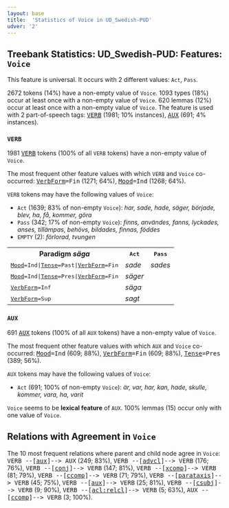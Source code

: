 ```yaml
---
layout: base
title:  'Statistics of Voice in UD_Swedish-PUD'
udver: '2'
---
```


## Treebank Statistics: UD_Swedish-PUD: Features: `Voice`

This feature is universal.
It occurs with 2 different values: `Act`, `Pass`.

2672 tokens (14%) have a non-empty value of `Voice`.
1093 types (18%) occur at least once with a non-empty value of `Voice`.
620 lemmas (12%) occur at least once with a non-empty value of `Voice`.
The feature is used with 2 part-of-speech tags: <tt><a href="sv_pud-pos-VERB.html">VERB</a></tt> (1981; 10% instances), <tt><a href="sv_pud-pos-AUX.html">AUX</a></tt> (691; 4% instances).

### `VERB`

1981 <tt><a href="sv_pud-pos-VERB.html">VERB</a></tt> tokens (100% of all `VERB` tokens) have a non-empty value of `Voice`.

The most frequent other feature values with which `VERB` and `Voice` co-occurred: <tt><a href="sv_pud-feat-VerbForm.html">VerbForm</a></tt><tt>=Fin</tt> (1271; 64%), <tt><a href="sv_pud-feat-Mood.html">Mood</a></tt><tt>=Ind</tt> (1268; 64%).

`VERB` tokens may have the following values of `Voice`:

* `Act` (1639; 83% of non-empty `Voice`): <em>har, sade, hade, säger, började, blev, ha, få, kommer, göra</em>
* `Pass` (342; 17% of non-empty `Voice`): <em>finns, användes, fanns, lyckades, anses, tillämpas, behövs, bildades, finnas, föddes</em>
* `EMPTY` (2): <em>förlorad, tvungen</em>

<table>
  <tr><th>Paradigm <i>säga</i></th><th><tt>Act</tt></th><th><tt>Pass</tt></th></tr>
  <tr><td><tt><tt><a href="sv_pud-feat-Mood.html">Mood</a></tt><tt>=Ind</tt>|<tt><a href="sv_pud-feat-Tense.html">Tense</a></tt><tt>=Past</tt>|<tt><a href="sv_pud-feat-VerbForm.html">VerbForm</a></tt><tt>=Fin</tt></tt></td><td><em>sade</em></td><td><em>sades</em></td></tr>
  <tr><td><tt><tt><a href="sv_pud-feat-Mood.html">Mood</a></tt><tt>=Ind</tt>|<tt><a href="sv_pud-feat-Tense.html">Tense</a></tt><tt>=Pres</tt>|<tt><a href="sv_pud-feat-VerbForm.html">VerbForm</a></tt><tt>=Fin</tt></tt></td><td><em>säger</em></td><td></td></tr>
  <tr><td><tt><tt><a href="sv_pud-feat-VerbForm.html">VerbForm</a></tt><tt>=Inf</tt></tt></td><td><em>säga</em></td><td></td></tr>
  <tr><td><tt><tt><a href="sv_pud-feat-VerbForm.html">VerbForm</a></tt><tt>=Sup</tt></tt></td><td><em>sagt</em></td><td></td></tr>
</table>

### `AUX`

691 <tt><a href="sv_pud-pos-AUX.html">AUX</a></tt> tokens (100% of all `AUX` tokens) have a non-empty value of `Voice`.

The most frequent other feature values with which `AUX` and `Voice` co-occurred: <tt><a href="sv_pud-feat-Mood.html">Mood</a></tt><tt>=Ind</tt> (609; 88%), <tt><a href="sv_pud-feat-VerbForm.html">VerbForm</a></tt><tt>=Fin</tt> (609; 88%), <tt><a href="sv_pud-feat-Tense.html">Tense</a></tt><tt>=Pres</tt> (389; 56%).

`AUX` tokens may have the following values of `Voice`:

* `Act` (691; 100% of non-empty `Voice`): <em>är, var, har, kan, hade, skulle, kommer, vara, ha, varit</em>

`Voice` seems to be **lexical feature** of `AUX`. 100% lemmas (15) occur only with one value of `Voice`.

## Relations with Agreement in `Voice`

The 10 most frequent relations where parent and child node agree in `Voice`:
<tt>VERB --[<tt><a href="sv_pud-dep-aux.html">aux</a></tt>]--> AUX</tt> (249; 83%),
<tt>VERB --[<tt><a href="sv_pud-dep-advcl.html">advcl</a></tt>]--> VERB</tt> (176; 76%),
<tt>VERB --[<tt><a href="sv_pud-dep-conj.html">conj</a></tt>]--> VERB</tt> (147; 81%),
<tt>VERB --[<tt><a href="sv_pud-dep-xcomp.html">xcomp</a></tt>]--> VERB</tt> (81; 79%),
<tt>VERB --[<tt><a href="sv_pud-dep-ccomp.html">ccomp</a></tt>]--> VERB</tt> (71; 79%),
<tt>VERB --[<tt><a href="sv_pud-dep-parataxis.html">parataxis</a></tt>]--> VERB</tt> (45; 75%),
<tt>VERB --[<tt><a href="sv_pud-dep-aux.html">aux</a></tt>]--> VERB</tt> (25; 81%),
<tt>VERB --[<tt><a href="sv_pud-dep-csubj.html">csubj</a></tt>]--> VERB</tt> (9; 90%),
<tt>VERB --[<tt><a href="sv_pud-dep-acl-relcl.html">acl:relcl</a></tt>]--> VERB</tt> (5; 63%),
<tt>AUX --[<tt><a href="sv_pud-dep-ccomp.html">ccomp</a></tt>]--> VERB</tt> (3; 100%).

